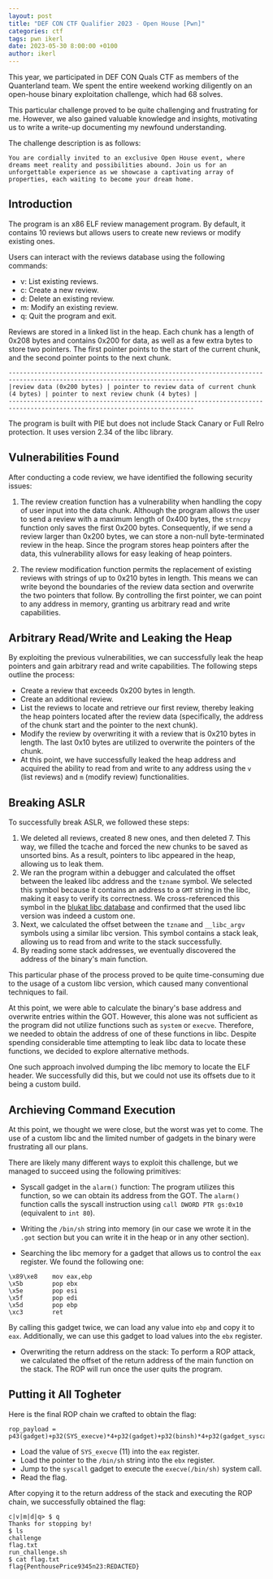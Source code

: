 ```yaml
---
layout: post
title: "DEF CON CTF Qualifier 2023 - Open House [Pwn]"
categories: ctf
tags: pwn ikerl
date: 2023-05-30 8:00:00 +0100
author: ikerl
---
```


This year, we participated in DEF CON Quals CTF as members of the Quanterland team. We spent the entire weekend working diligently on an open-house binary exploitation challenge, which had 68 solves. 

This particular challenge proved to be quite challenging and frustrating for me. However, we also gained valuable knowledge and insights, motivating us to write a write-up documenting my newfound understanding.

The challenge description is as follows:

```
You are cordially invited to an exclusive Open House event, where dreams meet reality and possibilities abound. Join us for an unforgettable experience as we showcase a captivating array of properties, each waiting to become your dream home.
```

## Introduction

The program is an x86 ELF review management program. By default, it contains 10 reviews but allows users to create new reviews or modify existing ones. 

Users can interact with the reviews database using the following commands:

- v: List existing reviews.
- c: Create a new review.
- d: Delete an existing review.
- m: Modify an existing review.
- q: Quit the program and exit.

Reviews are stored in a linked list in the heap. Each chunk has a length of 0x208 bytes and contains 0x200 for data, as well as a few extra bytes to store two pointers. The first pointer points to the start of the current chunk, and the second pointer points to the next chunk.

```
-------------------------------------------------------------------------------------------------------------------------
|review data (0x200 bytes) | pointer to review data of current chunk (4 bytes) | pointer to next review chunk (4 bytes) |
-------------------------------------------------------------------------------------------------------------------------
```

The program is built with PIE but does not include Stack Canary or Full Relro protection. It uses version 2.34 of the libc library.

## Vulnerabilities Found

After conducting a code review, we have identified the following security issues:

1. The review creation function has a vulnerability when handling the copy of user input into the data chunk. Although the program allows the user to send a review with a maximum length of 0x400 bytes, the `strncpy` function only saves the first 0x200 bytes. Consequently, if we send a review larger than 0x200 bytes, we can store a non-null byte-terminated review in the heap. Since the program stores heap pointers after the data, this vulnerability allows for easy leaking of heap pointers.

2. The review modification function permits the replacement of existing reviews with strings of up to 0x210 bytes in length. This means we can write beyond the boundaries of the review data section and overwrite the two pointers that follow. By controlling the first pointer, we can point to any address in memory, granting us arbitrary read and write capabilities.

## Arbitrary Read/Write and Leaking the Heap

By exploiting the previous vulnerabilities, we can successfully leak the heap pointers and gain arbitrary read and write capabilities. The following steps outline the process:

- Create a review that exceeds 0x200 bytes in length.
- Create an additional review.
- List the reviews to locate and retrieve our first review, thereby leaking the heap pointers located after the review data (specifically, the address of the chunk start and the pointer to the next chunk).
- Modify the review by overwriting it with a review that is 0x210 bytes in length. The last 0x10 bytes are utilized to overwrite the pointers of the chunk.
- At this point, we have successfully leaked the heap address and acquired the ability to read from and write to any address using the `v` (list reviews) and `m` (modify review) functionalities.

## Breaking ASLR

To successfully break ASLR, we followed these steps:

1. We deleted all reviews, created 8 new ones, and then deleted 7. This way, we filled the tcache and forced the new chunks to be saved as unsorted bins. As a result, pointers to libc appeared in the heap, allowing us to leak them.
2. We ran the program within a debugger and calculated the offset between the leaked libc address and the `tzname` symbol. We selected this symbol because it contains an address to a `GMT` string in the libc, making it easy to verify its correctness. We cross-referenced this symbol in the [blukat libc database](https://libc.blukat.me/) and confirmed that the used libc version was indeed a custom one.
3. Next, we calculated the offset between the `tzname` and `__libc_argv` symbols using a similar libc version. This symbol contains a stack leak, allowing us to read from and write to the stack successfully.
4. By reading some stack addresses, we eventually discovered the address of the binary's main function.

This particular phase of the process proved to be quite time-consuming due to the usage of a custom libc version, which caused many conventional techniques to fail.

At this point, we were able to calculate the binary's base address and overwrite entries within the GOT. However, this alone was not sufficient as the program did not utilize functions such as `system` or `execve`. Therefore, we needed to obtain the address of one of these functions in libc. Despite spending considerable time attempting to leak libc data to locate these functions, we decided to explore alternative methods.

One such approach involved dumping the libc memory to locate the ELF header. We successfully did this, but we could not use its offsets due to it being a custom build.

## Archieving Command Execution

At this point, we thought we were close, but the worst was yet to come. The use of a custom libc and the limited number of gadgets in the binary were frustrating all our plans.

There are likely many different ways to exploit this challenge, but we managed to succeed using the following primitives:

- Syscall gadget in the `alarm()` function: The program utilizes this function, so we can obtain its address from the GOT. The `alarm()` function calls the syscall instruction using `call DWORD PTR gs:0x10` (equivalent to `int 80`).

- Writing the `/bin/sh` string into memory (in our case we wrote it in the `.got` section but you can write it in the heap or in any other section).

- Searching the libc memory for a gadget that allows us to control the `eax` register. We found the following one:

```
\x89\xe8    mov eax,ebp
\x5b        pop ebx
\x5e        pop esi
\x5f        pop edi
\x5d        pop ebp
\xc3        ret
```

By calling this gadget twice, we can load any value into `ebp` and copy it to `eax`. Additionally, we can use this gadget to load values into the `ebx` register.

- Overwriting the return address on the stack: To perform a ROP attack, we calculated the offset of the return address of the main function on the stack. The ROP will run once the user quits the program.

## Putting it All Togheter 

Here is the final ROP chain we crafted to obtain the flag:

```
rop_payload = p43(gadget)+p32(SYS_execve)*4+p32(gadget)+p32(binsh)*4+p32(gadget_syscall)
```

- Load the value of `SYS_execve` (11) into the `eax` register.
- Load the pointer to the `/bin/sh` string into the `ebx` register.
- Jump to the `syscall` gadget to execute the `execve(/bin/sh)` system call.
- Read the flag.

After copying it to the return address of the stack and executing the ROP chain, we successfully obtained the flag:

```
c|v|m|d|q> $ q
Thanks for stopping by!
$ ls
challenge
flag.txt
run_challenge.sh
$ cat flag.txt
flag{PenthousePrice9345n23:REDACTED}
```